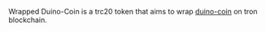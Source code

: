 Wrapped Duino-Coin is a trc20 token that aims to wrap [duino-coin](https://github.com/revoxhere/duino-coin) on tron blockchain. 

